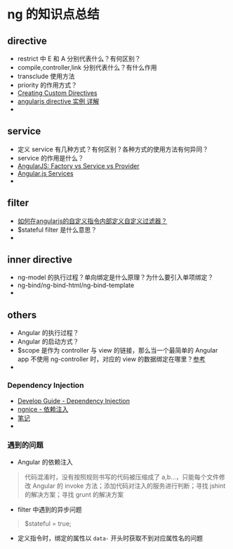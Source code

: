 ng 的知识点总结
==========

## directive
* restrict 中 E 和 A 分别代表什么？有何区别？
* compile,controller,link 分别代表什么？有什么作用
* transclude 使用方法
* priority 的作用方式？
* [Creating Custom Directives](https://docs.angularjs.org/guide/directive)
* [angularjs directive 实例 详解](http://blog.51yip.com/jsjquery/1607.html)
* 

## service
* 定义 service 有几种方式？有何区别？各种方式的使用方法有何异同？
* service 的作用是什么？
* [AngularJS: Factory vs Service vs Provider](http://tylermcginnis.com/angularjs-factory-vs-service-vs-provider/)
* [Angular.js Services](http://www.cnblogs.com/whitewolf/p/angular-services.html)
* 

## filter
* [如何在angularjs的自定义指令内部定义自定义过滤器？](https://www.zhihu.com/question/41912122)
* $stateful filter 是什么意思？
* 

## inner directive
* ng-model 的执行过程？单向绑定是什么原理？为什么要引入单项绑定？
* ng-bind/ng-bind-html/ng-bind-template
* 

## others
* Angular 的执行过程？
* Angular 的启动方式？
* $scope 是作为 controller 与 view 的链接，那么当一个最简单的 Angular app 不使用 ng-controller 时，对应的 view 的数据绑定在哪里？[参考](http://blog.jobbole.com/48593/)
* 

### Dependency Injection
* [Develop Guide - Dependency Injection](https://docs.angularjs.org/guide/di)
* [ngnice - 依赖注入](http://docs.ngnice.com/guide/di)
* [笔记](https://github.com/wulujunwlj/ksh.github.io/blob/master/blogs/ng-develop-guide/DI.md)
* 

### 遇到的问题
* Angular 的依赖注入
> 代码混淆时，没有按照规则书写的代码被压缩成了 a,b...，只能每个文件修改
> Angular 的 invoke 方法；添加代码对注入的服务进行判断；寻找 jshint 的解决方案；寻找 grunt 的解决方案

* filter 中遇到的异步问题
> $stateful = true;

* 定义指令时，绑定的属性以 `data-` 开头时获取不到对应属性名的问题